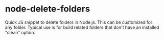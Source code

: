 # node-delete-folders
Quick JS snippet to delete folders in Node.js. This can be customized for any folder. Typical use is for build related folders that don't have an installed "clean" option. 
